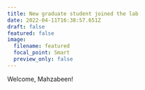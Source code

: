 ```yaml
---
title: New graduate student joined the lab
date: 2022-04-11T16:38:57.651Z
draft: false
featured: false
image:
  filename: featured
  focal_point: Smart
  preview_only: false
---
```

Welcome, Mahzabeen!